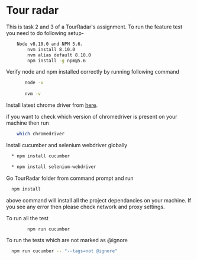 # Tour radar
This is task 2 and 3 of a TourRadar's assignment. To run the feature test you need to do following setup-
```bash
    Node v8.10.0 and NPM 5.6.
        nvm install 8.10.0
        nvm alias default 8.10.0
        npm install -g npm@5.6
```
Verify node and npm installed correctly by running following command
 ```bash       
        node -v
        
        nvm -v
 ```
Install latest chrome driver from [here](https://chromedriver.storage.googleapis.com/index.html).


if you want to check which version of chromedriver is present on your machine then run 
```bash
    which chromedriver
```    
Install cucumber and selenium webdriver globally
```bash
  * npm install cucumber

  * npm install selenium-webdriver
```
Go TourRadar folder from command prompt and run
```bash
  npm install
```
above command will install all the project dependancies on your machine. If you see any error then please check network and proxy settings.

To run all the test
```bash
        npm run cucumber
```

To run the tests which are not marked as @ignore
```bash        
  npm run cucumber -- "--tags=not @ignore"
```
